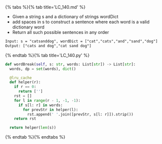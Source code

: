 {% tabs %}{% tab title='LC_140.md' %}

* Given a string s and a dictionary of strings wordDict
* add spaces in s to construct a sentence where each word is a valid dictionary word
* Return all such possible sentences in any order

```txt
Input: s = "catsanddog", wordDict = ["cat","cats","and","sand","dog"]
Output: ["cats and dog","cat sand dog"]
```

{% endtab %}{% tab title='LC_140.py' %}

```py
def wordBreak(self, s: str, words: List[str]) -> List[str]:
  words, dp = set(words), dict()

  @lru_cache
  def helper(r):
    if r == 0:
      return ['']
    rst = []
    for l in range(r - 1, -1, -1):
      if s[l: r] in words:
        for prevStr in helper(l):
          rst.append(' '.join([prevStr, s[l: r]]).strip())
    return rst

  return helper(len(s))
```

{% endtab %}{% endtabs %}
